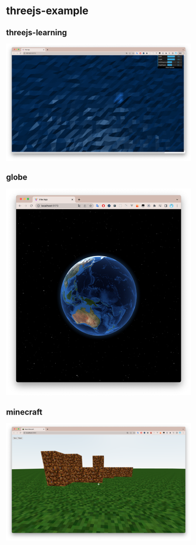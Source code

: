 # threejs-example

## threejs-learning

![](threejs-learning/public/images/demo.png)

## globe

![](globe/img/demo.png)

## minecraft

![](minecraft/src/images/Minecraft.png)
